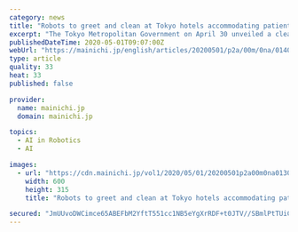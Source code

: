 ```yaml
---
category: news
title: "Robots to greet and clean at Tokyo hotels accommodating patients with mild COVID-19"
excerpt: "The Tokyo Metropolitan Government on April 30 unveiled a cleaning robot and other droids to be stationed at hotels set to temporarily accommo"
publishedDateTime: 2020-05-01T09:07:00Z
webUrl: "https://mainichi.jp/english/articles/20200501/p2a/00m/0na/014000c"
type: article
quality: 33
heat: 33
published: false

provider:
  name: mainichi.jp
  domain: mainichi.jp

topics:
  - AI in Robotics
  - AI

images:
  - url: "https://cdn.mainichi.jp/vol1/2020/05/01/20200501p2a00m0na013000p/0c8.jpg?2"
    width: 600
    height: 315
    title: "Robots to greet and clean at Tokyo hotels accommodating patients with mild COVID-19"

secured: "JmUUvoDWCimce65ABEFbM2YftT551cc1NB5eYgXrRDF+t0JTV//SBmlPtTUiCQL+9WJ0uxPgYM3QRWZdbbfF3v8jDesCD+dv0JUn2NRb/LrA2pRRQLC3CjChYC+/nCYB8Pd/5s5lpNMbCWHgy1E0CbWdv4e2jAeOziEQLMcCV0bwKAiOPnLBYgdEb7Uq7GoB+I0rFj+TM+lE0esWC6sTNRYpLXime5RF5hVuKy6HJ3qIOmMX9o4h1aeXjQgqZiuWyFe9bIvDVR0kz6adoXY6MAS3RqcpsUytnF8lLQDeU8M9ZFYF9m1QSuuQSiKYXkUO;v+mLM+nBOsn/9u3fLM7VbA=="
---
```


